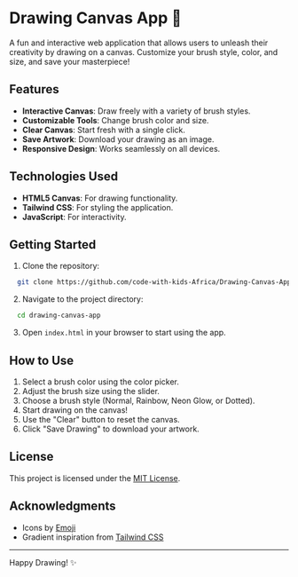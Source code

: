# Drawing Canvas App 🎨

A fun and interactive web application that allows users to unleash their creativity by drawing on a canvas. Customize your brush style, color, and size, and save your masterpiece!

## Features
- **Interactive Canvas**: Draw freely with a variety of brush styles.
- **Customizable Tools**: Change brush color and size.
- **Clear Canvas**: Start fresh with a single click.
- **Save Artwork**: Download your drawing as an image.
- **Responsive Design**: Works seamlessly on all devices.

## Technologies Used
- **HTML5 Canvas**: For drawing functionality.
- **Tailwind CSS**: For styling the application.
- **JavaScript**: For interactivity.

## Getting Started
1. Clone the repository:
 ```bash
   git clone https://github.com/code-with-kids-Africa/Drawing-Canvas-App.git
 ```
2. Navigate to the project directory:
 ```bash
   cd drawing-canvas-app
 ```
3. Open `index.html` in your browser to start using the app.

## How to Use
1. Select a brush color using the color picker.
2. Adjust the brush size using the slider.
3. Choose a brush style (Normal, Rainbow, Neon Glow, or Dotted).
4. Start drawing on the canvas!
5. Use the "Clear" button to reset the canvas.
6. Click "Save Drawing" to download your artwork.

## License
This project is licensed under the [MIT License](LICENSE).

## Acknowledgments
- Icons by [Emoji](https://emojipedia.org/)
- Gradient inspiration from [Tailwind CSS](https://tailwindcss.com/)

---
Happy Drawing! ✨
